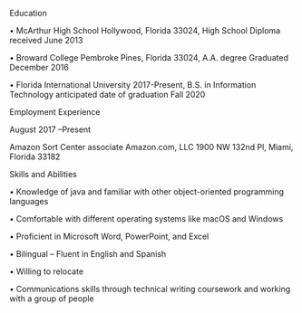 
Education

•	McArthur High School Hollywood, Florida 33024, High School Diploma received June 2013

•	Broward College Pembroke Pines, Florida 33024, A.A. degree Graduated December 2016 

•	Florida International University 2017-Present, B.S. in Information Technology anticipated date of graduation Fall 2020 

Employment Experience

August 2017 –Present

Amazon Sort Center associate  Amazon.com, LLC 1900 NW 132nd Pl, Miami, Florida 33182

Skills and Abilities

•	Knowledge of java and familiar with other object-oriented programming languages

•	Comfortable with different operating systems like macOS and Windows

•	Proficient in Microsoft Word, PowerPoint, and Excel

•	Bilingual – Fluent in English and Spanish

•	Willing to relocate

•	 Communications skills through technical writing coursework and working with a group of people

